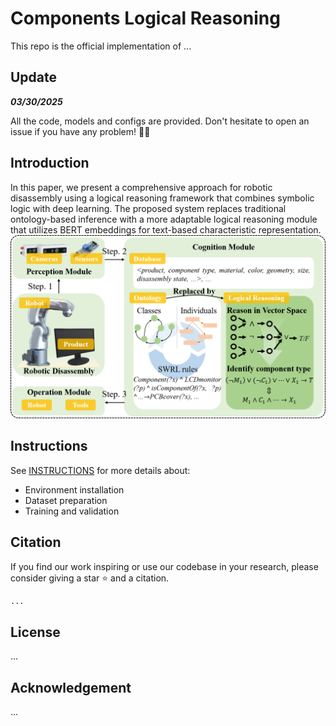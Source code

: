 # Components Logical Reasoning

This repo is the official implementation of ...

## Update

***03/30/2025***

All the code, models and configs are provided. Don't hesitate to open an issue if you have any problem! 🙋🏻 

## Introduction

In this paper, we present a comprehensive approach for robotic disassembly using a logical reasoning framework that combines symbolic logic with deep learning. The proposed system replaces traditional ontology-based inference with a more adaptable logical reasoning module that utilizes BERT embeddings for text-based characteristic representation.
![System architecture.](savefig/Fig_1.png)

## Instructions

See [INSTRUCTIONS](INSTRUCTIONS.md) for more details about:
- Environment installation
- Dataset preparation
- Training and validation


##  Citation

If you find our work inspiring or use our codebase in your research, please consider giving a star ⭐ and a citation.

```latex
...
```

## License

...

## Acknowledgement

...
